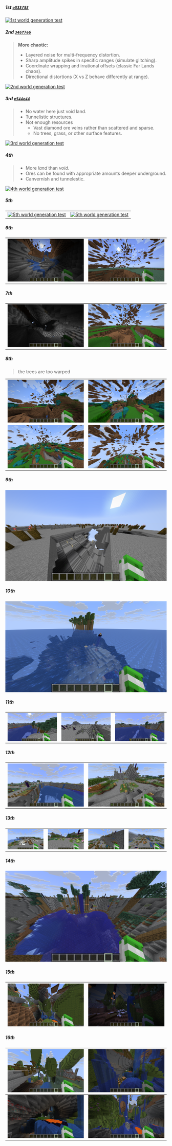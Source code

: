 ##### 1st [`e533f58`](https://github.com/clxrityy/FarLanders/commit/e533f58ad06857d2eb4e057cd8fad8febbd44cc7)

[<img alt="1st world generation test" src="imgs/test_1.gif" />](imgs/test_1.gif)

##### 2nd [`346f7e6`](https://github.com/clxrityy/FarLanders/commit/346f7e6603b9edea8309055130ec3f208b908ef7)

> **More chaotic:**
>
> - Layered noise for multi-frequency distortion.
> - Sharp amplitude spikes in specific ranges (simulate glitching).
> - Coordinate wrapping and irrational offsets (classic Far Lands chaos).
> - Directional distortions (X vs Z behave differently at range).

[<img alt="2nd world generation test" src="imgs/test_2.gif" />](/imgs/test_2.gif)

##### 3rd [`e544e44`](https://github.com/clxrityy/FarLanders/commit/e544e44d3a5089f43fb71585f27796b1ad8f8e25)

> - No water here just void land.
> - Tunnelistic structures.
> - Not enough resources
>   - Vast diamond ore veins rather than scattered and sparse.
>   - No trees, grass, or other surface features.

[<img alt="3rd world generation test" src="imgs/test_3.gif" />](/imgs/test_3.gif)

##### 4th

> - More _land_ than _void_.
> - Ores can be found with appropriate amounts deeper underground.
> - Canvernish and tunnelestic.

[<img alt="4th world generation test" src="imgs/test_4.gif" />](/imgs/test_4.gif)

##### 5th

|                                                                                      |                                                                                      |
| ------------------------------------------------------------------------------------ | ------------------------------------------------------------------------------------ |
| [<img alt="5th world generation test" src="imgs/test_5_1.gif" />](imgs/test_5_1.gif) | [<img alt="5th world generation test" src="imgs/test_5_2.gif" />](imgs/test_5_2.gif) |

##### 6th

|                                                                                      |                                                                                      |
| ------------------------------------------------------------------------------------ | ------------------------------------------------------------------------------------ |
| [<img alt="6th world generation test" src="imgs/test_6_1.png" />](imgs/test_6_1.png) | [<img alt="6th world generation test" src="imgs/test_6_2.png" />](imgs/test_6_2.png) |

##### 7th

|                                                                                      |                                                                                      |
| ------------------------------------------------------------------------------------ | ------------------------------------------------------------------------------------ |
| [<img alt="7th world generation test" src="imgs/test_7_1.png" />](imgs/test_7_1.png) | [<img alt="7th world generation test" src="imgs/test_7_2.png" />](imgs/test_7_2.png) |

##### 8th

> the trees are too warped

|                                                                                      |                                                                                      |
| ------------------------------------------------------------------------------------ | ------------------------------------------------------------------------------------ |
| [<img alt="8th world generation test" src="imgs/test_8_1.png" />](imgs/test_8_1.png) | [<img alt="8th world generation test" src="imgs/test_8_2.png" />](imgs/test_8_2.png) |
| [<img alt="8th world generation test" src="imgs/test_8_3.png" />](imgs/test_8_3.png) | [<img alt="8th world generation test" src="imgs/test_8_4.png" />](imgs/test_8_4.png) |

##### 9th

<img src="imgs/test_9.png" />

##### 10th

![10](imgs/test_10.png)

##### 11th

|                                                                                         |                                                                                         |                                                                                         |
| --------------------------------------------------------------------------------------- | --------------------------------------------------------------------------------------- | --------------------------------------------------------------------------------------- |
| [<img alt="11th world generation test" src="imgs/test_11_1.png" />](imgs/test_11_1.png) | [<img alt="11th world generation test" src="imgs/test_11_2.png" />](imgs/test_11_2.png) | [<img alt="11th world generation test" src="imgs/test_11_3.png" />](imgs/test_11_3.png) |

##### 12th

|                                                                                         |                                                                                         |
| --------------------------------------------------------------------------------------- | --------------------------------------------------------------------------------------- |
| [<img alt="12th world generation test" src="imgs/test_12_1.png" />](imgs/test_12_1.png) | [<img alt="12th world generation test" src="imgs/test_12_2.png" />](imgs/test_12_2.png) |

##### 13th

|                                                                                         |                                                                                         |                                                                                         |                                                                                         |
| --------------------------------------------------------------------------------------- | --------------------------------------------------------------------------------------- | --------------------------------------------------------------------------------------- | --------------------------------------------------------------------------------------- |
| [<img alt="13th world generation test" src="imgs/test_13_1.png" />](imgs/test_13_1.png) | [<img alt="13th world generation test" src="imgs/test_13_2.png" />](imgs/test_13_2.png) | [<img alt="13th world generation test" src="imgs/test_13_3.png" />](imgs/test_13_3.png) | [<img alt="13th world generation test" src="imgs/test_13_4.png" />](imgs/test_13_4.png) |

##### 14th

<img src="imgs/test_14.png" />

##### 15th

| <img alt="15th world generation test" src="imgs/test_15_1.png" /> | <img alt="15th world generation test" src="imgs/test_15_2.png" /> |
| ----------------------------------------------------------------- | ----------------------------------------------------------------- |

##### 16th

| <img alt="16th world generation test" src="imgs/test_16_1.png" /> | <img alt="16th world generation test" src="imgs/test_16_2.png" /> |
| ----------------------------------------------------------------- | ----------------------------------------------------------------- |
| <img alt="16th world generation test" src="imgs/test_16_3.png" /> | <img alt="16th world generation test" src="imgs/test_16_4.png" /> |
